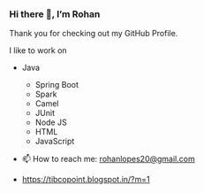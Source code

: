 ### Hi there 👋, I’m Rohan

<!--
**rohanlopes20/rohanlopes20** is a ✨ _special_ ✨ repository because its `README.md` (this file) appears on your GitHub profile.

Here are some ideas to get you started:

- 🔭 I’m currently working on ...
- 🌱 I’m currently learning ...
- 👯 I’m looking to collaborate on ...
- 🤔 I’m looking for help with ...
- 💬 Ask me about ...
- 📫 How to reach me: ...
- 😄 Pronouns: ...
- ⚡ Fun fact: ...
-->

Thank you for checking out my GitHub Profile. 

I like to work on 
- Java 
   - Spring Boot
   - Spark
   - Camel
   - JUnit
   - Node JS
   - HTML
   - JavaScript

- 📫 How to reach me: rohanlopes20@gmail.com
- https://tibcopoint.blogspot.in/?m=1
